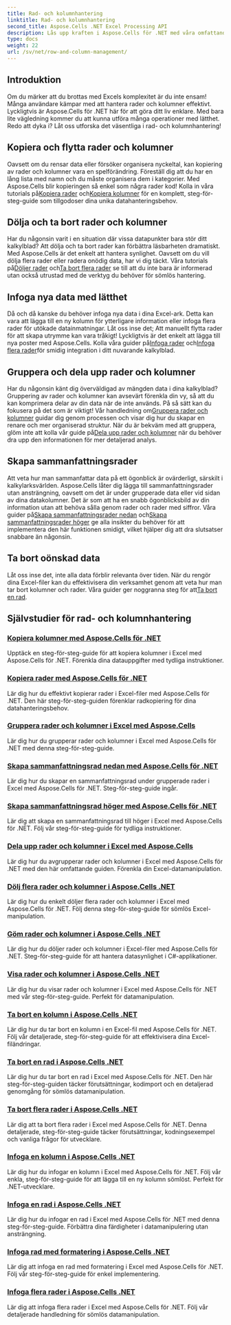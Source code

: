 ```yaml
---
title: Rad- och kolumnhantering
linktitle: Rad- och kolumnhantering
second_title: Aspose.Cells .NET Excel Processing API
description: Lås upp kraften i Aspose.Cells för .NET med våra omfattande handledningar om rad- och kolumnhantering för att förbättra dina Excel-kunskaper utan ansträngning.
type: docs
weight: 22
url: /sv/net/row-and-column-management/
---
```

## Introduktion

Om du märker att du brottas med Excels komplexitet är du inte ensam! Många användare kämpar med att hantera rader och kolumner effektivt. Lyckligtvis är Aspose.Cells för .NET här för att göra ditt liv enklare. Med bara lite vägledning kommer du att kunna utföra många operationer med lätthet. Redo att dyka i? Låt oss utforska det väsentliga i rad- och kolumnhantering!

## Kopiera och flytta rader och kolumner

 Oavsett om du rensar data eller försöker organisera nyckeltal, kan kopiering av rader och kolumner vara en spelförändring. Föreställ dig att du har en lång lista med namn och du måste organisera dem i kategorier. Med Aspose.Cells blir kopieringen så enkel som några rader kod! Kolla in våra tutorials på[Kopiera rader](./copying-rows/) och[Kopiera kolumner](./copying-columns/) för en komplett, steg-för-steg-guide som tillgodoser dina unika datahanteringsbehov.

## Dölja och ta bort rader och kolumner

 Har du någonsin varit i en situation där vissa datapunkter bara stör ditt kalkylblad? Att dölja och ta bort rader kan förbättra läsbarheten dramatiskt. Med Aspose.Cells är det enkelt att hantera synlighet. Oavsett om du vill dölja flera rader eller radera onödig data, har vi dig täckt. Våra tutorials på[Döljer rader](./hide-rows-columns-aspose-cells/) och[Ta bort flera rader](./delete-multiple-rows-aspose-cells/) se till att du inte bara är informerad utan också utrustad med de verktyg du behöver för sömlös hantering.

## Infoga nya data med lätthet

 Då och då kanske du behöver infoga nya data i dina Excel-ark. Detta kan vara att lägga till en ny kolumn för ytterligare information eller infoga flera rader för utökade datainmatningar. Låt oss inse det; Att manuellt flytta rader för att skapa utrymme kan vara tråkigt! Lyckligtvis är det enkelt att lägga till nya poster med Aspose.Cells. Kolla våra guider på[Infoga rader](./insert-row-aspose-cells/) och[Infoga flera rader](./insert-multiple-rows-aspose-cells/)för smidig integration i ditt nuvarande kalkylblad.

## Gruppera och dela upp rader och kolumner

 Har du någonsin känt dig överväldigad av mängden data i dina kalkylblad? Gruppering av rader och kolumner kan avsevärt förenkla din vy, så att du kan komprimera delar av din data när de inte används. På så sätt kan du fokusera på det som är viktigt! Vår handledning om[Gruppera rader och kolumner](./grouping-rows-and-columns/) guidar dig genom processen och visar dig hur du skapar en renare och mer organiserad struktur. När du är bekväm med att gruppera, glöm inte att kolla vår guide på[Dela upp rader och kolumner](./ungrouping-rows-and-columns/) när du behöver dra upp den informationen för mer detaljerad analys.

## Skapa sammanfattningsrader

Att veta hur man sammanfattar data på ett ögonblick är ovärderligt, särskilt i kalkylarksvärlden. Aspose.Cells låter dig lägga till sammanfattningsrader utan ansträngning, oavsett om det är under grupperade data eller vid sidan av dina datakolumner. Det är som att ha en snabb ögonblicksbild av din information utan att behöva sålla genom rader och rader med siffror. Våra guider på[Skapa sammanfattningsrader nedan](./summary-row-below/) och[Skapa sammanfattningsrader höger](./summary-row-right/) ge alla insikter du behöver för att implementera den här funktionen smidigt, vilket hjälper dig att dra slutsatser snabbare än någonsin.

## Ta bort oönskad data

 Låt oss inse det, inte alla data förblir relevanta över tiden. När du rengör dina Excel-filer kan du effektivisera din verksamhet genom att veta hur man tar bort kolumner och rader. Våra guider ger noggranna steg för att[Ta bort en rad](./delete-row-aspose-cells/).

## Självstudier för rad- och kolumnhantering
### [Kopiera kolumner med Aspose.Cells för .NET](./copying-columns/)
Upptäck en steg-för-steg-guide för att kopiera kolumner i Excel med Aspose.Cells för .NET. Förenkla dina datauppgifter med tydliga instruktioner.
### [Kopiera rader med Aspose.Cells för .NET](./copying-rows/)
Lär dig hur du effektivt kopierar rader i Excel-filer med Aspose.Cells för .NET. Den här steg-för-steg-guiden förenklar radkopiering för dina datahanteringsbehov.
### [Gruppera rader och kolumner i Excel med Aspose.Cells](./grouping-rows-and-columns/)
Lär dig hur du grupperar rader och kolumner i Excel med Aspose.Cells för .NET med denna steg-för-steg-guide.
### [Skapa sammanfattningsrad nedan med Aspose.Cells för .NET](./summary-row-below/)
Lär dig hur du skapar en sammanfattningsrad under grupperade rader i Excel med Aspose.Cells för .NET. Steg-för-steg-guide ingår.
### [Skapa sammanfattningsrad höger med Aspose.Cells för .NET](./summary-row-right/)
Lär dig att skapa en sammanfattningsrad till höger i Excel med Aspose.Cells för .NET. Följ vår steg-för-steg-guide för tydliga instruktioner.
### [Dela upp rader och kolumner i Excel med Aspose.Cells](./ungrouping-rows-and-columns/)
Lär dig hur du avgrupperar rader och kolumner i Excel med Aspose.Cells för .NET med den här omfattande guiden. Förenkla din Excel-datamanipulation.
### [Dölj flera rader och kolumner i Aspose.Cells .NET](./hide-multiple-rows-columns-aspose-cells/)
Lär dig hur du enkelt döljer flera rader och kolumner i Excel med Aspose.Cells för .NET. Följ denna steg-för-steg-guide för sömlös Excel-manipulation.
### [Göm rader och kolumner i Aspose.Cells .NET](./hide-rows-columns-aspose-cells/)
Lär dig hur du döljer rader och kolumner i Excel-filer med Aspose.Cells för .NET. Steg-för-steg-guide för att hantera datasynlighet i C#-applikationer.
### [Visa rader och kolumner i Aspose.Cells .NET](./unhide-rows-columns-aspose-cells/)
Lär dig hur du visar rader och kolumner i Excel med Aspose.Cells för .NET med vår steg-för-steg-guide. Perfekt för datamanipulation.
### [Ta bort en kolumn i Aspose.Cells .NET](./delete-column-aspose-cells/)
Lär dig hur du tar bort en kolumn i en Excel-fil med Aspose.Cells för .NET. Följ vår detaljerade, steg-för-steg-guide för att effektivisera dina Excel-filändringar.
### [Ta bort en rad i Aspose.Cells .NET](./delete-row-aspose-cells/)
Lär dig hur du tar bort en rad i Excel med Aspose.Cells för .NET. Den här steg-för-steg-guiden täcker förutsättningar, kodimport och en detaljerad genomgång för sömlös datamanipulation.
### [Ta bort flera rader i Aspose.Cells .NET](./delete-multiple-rows-aspose-cells/)
Lär dig att ta bort flera rader i Excel med Aspose.Cells för .NET. Denna detaljerade, steg-för-steg-guide täcker förutsättningar, kodningsexempel och vanliga frågor för utvecklare.
### [Infoga en kolumn i Aspose.Cells .NET](./insert-column-aspose-cells/)
Lär dig hur du infogar en kolumn i Excel med Aspose.Cells för .NET. Följ vår enkla, steg-för-steg-guide för att lägga till en ny kolumn sömlöst. Perfekt för .NET-utvecklare.
### [Infoga en rad i Aspose.Cells .NET](./insert-row-aspose-cells/)
Lär dig hur du infogar en rad i Excel med Aspose.Cells för .NET med denna steg-för-steg-guide. Förbättra dina färdigheter i datamanipulering utan ansträngning.
### [Infoga rad med formatering i Aspose.Cells .NET](./insert-row-formatting-aspose-cells/)
Lär dig att infoga en rad med formatering i Excel med Aspose.Cells för .NET. Följ vår steg-för-steg-guide för enkel implementering.
### [Infoga flera rader i Aspose.Cells .NET](./insert-multiple-rows-aspose-cells/)
Lär dig att infoga flera rader i Excel med Aspose.Cells för .NET. Följ vår detaljerade handledning för sömlös datamanipulation.